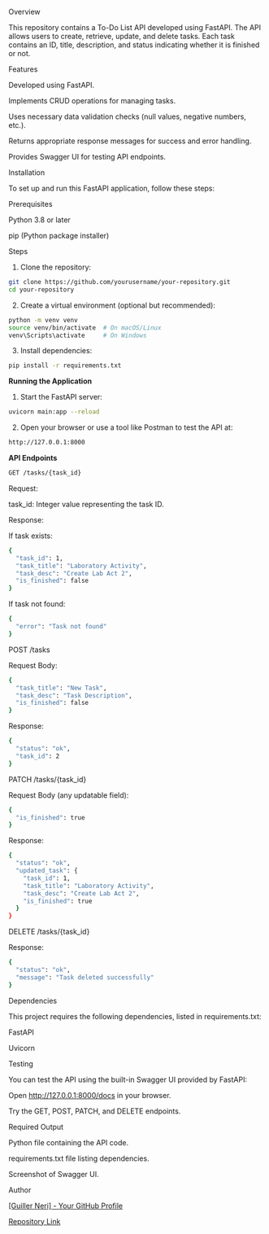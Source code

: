 Overview

This repository contains a To-Do List API developed using FastAPI. The API allows users to create, retrieve, update, and delete tasks. Each task contains an ID, title, description, and status indicating whether it is finished or not.

Features

Developed using FastAPI.

Implements CRUD operations for managing tasks.

Uses necessary data validation checks (null values, negative numbers, etc.).

Returns appropriate response messages for success and error handling.

Provides Swagger UI for testing API endpoints.

Installation

To set up and run this FastAPI application, follow these steps:

Prerequisites

Python 3.8 or later

pip (Python package installer)

Steps

1. Clone the repository:
``` bash
git clone https://github.com/yourusername/your-repository.git
cd your-repository
```
2. Create a virtual environment (optional but recommended):
``` bash
python -m venv venv
source venv/bin/activate  # On macOS/Linux
venv\Scripts\activate     # On Windows
```
3. Install dependencies:
``` bash
pip install -r requirements.txt
```
**Running the Application**

1. Start the FastAPI server:
``` bash
uvicorn main:app --reload
```
2. Open your browser or use a tool like Postman to test the API at:
``` bash
http://127.0.0.1:8000
```
**API Endpoints**
``` bash
GET /tasks/{task_id}
```
Request:

task_id: Integer value representing the task ID.

Response:

If task exists:
``` bash
{
  "task_id": 1,
  "task_title": "Laboratory Activity",
  "task_desc": "Create Lab Act 2",
  "is_finished": false
}
```
If task not found:
``` bash
{
  "error": "Task not found"
}
```
POST /tasks

Request Body:
``` bash
{
  "task_title": "New Task",
  "task_desc": "Task Description",
  "is_finished": false
}
```
Response:
``` bash
{
  "status": "ok",
  "task_id": 2
}
```
PATCH /tasks/{task_id}

Request Body (any updatable field):
``` bash
{
  "is_finished": true
}
```
Response:
``` bash
{
  "status": "ok",
  "updated_task": {
    "task_id": 1,
    "task_title": "Laboratory Activity",
    "task_desc": "Create Lab Act 2",
    "is_finished": true
  }
}
```
DELETE /tasks/{task_id}

Response:
``` bash
{
  "status": "ok",
  "message": "Task deleted successfully"
}
```
Dependencies

This project requires the following dependencies, listed in requirements.txt:

FastAPI

Uvicorn

Testing

You can test the API using the built-in Swagger UI provided by FastAPI:

Open http://127.0.0.1:8000/docs in your browser.

Try the GET, POST, PATCH, and DELETE endpoints.

Required Output

Python file containing the API code.

requirements.txt file listing dependencies.

Screenshot of Swagger UI.

Author

[[Guiller Neri] - Your GitHub Profile](https://github.com/neri-Guiller09)

[Repository Link](https://github.com/neri-Guiller09/LAB2)
